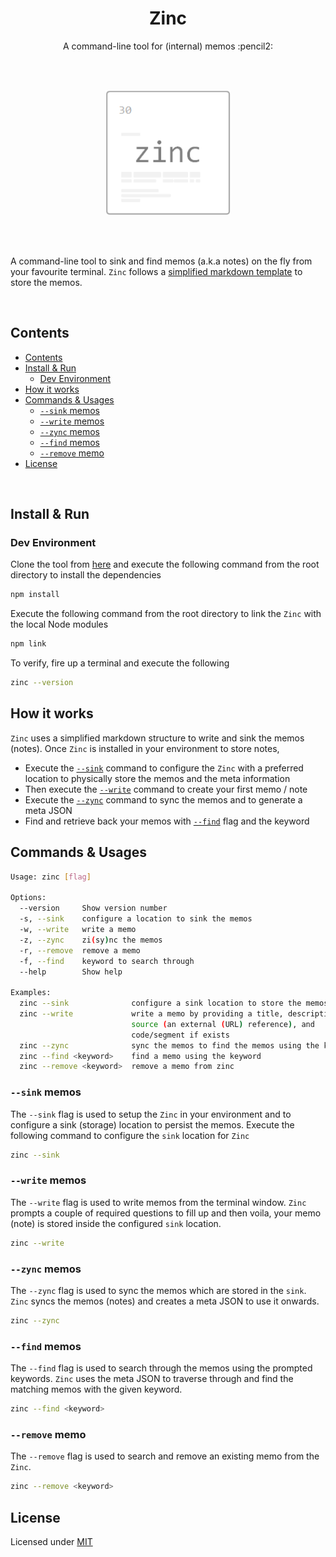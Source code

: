 <h1 align='center'>Zinc</h1>

<p align='center'>A command-line tool for (internal) memos :pencil2:</p>

<br />

<br />

<p align="center">
  <img width="200" src="assets/zinc.png">
</p>

<br />

<br />

A command-line tool to sink and find memos (a.k.a notes) on the fly from your favourite terminal. `Zinc` follows a [simplified markdown template](examples/memo.md) to store the memos.

<br />

## Contents

- [Contents](#contents)
- [Install & Run](#install--run)
  - [Dev Environment](#dev-environment)
- [How it works](#how-it-works)
- [Commands & Usages](#commands--usages)
  - [`--sink` memos](#--sink-memos)
  - [`--write` memos](#--write-memos)
  - [`--zync` memos](#--zync-memos)
  - [`--find` memos](#--find-memos)
  - [`--remove` memo](#--remove-memo)
- [License](#license)

<br />

## Install & Run

### Dev Environment

Clone the tool from [here](https://github.com/athiththan11/Zinc) and execute the following command from the root directory to install the dependencies

```sh
npm install
```

Execute the following command from the root directory to link the `Zinc` with the local Node modules

```sh
npm link
```

To verify, fire up a terminal and execute the following

```sh
zinc --version
```

## How it works

`Zinc` uses a simplified markdown structure to write and sink the memos (notes). Once `Zinc` is installed in your environment to store notes,

- Execute the [`--sink`](#--sink-memos) command to configure the `Zinc` with a preferred location to physically store the memos and the meta information
- Then execute the [`--write`](#--write-memos) command to create your first memo / note
- Execute the [`--zync`](#--zync-memos) command to sync the memos and to generate a meta JSON
- Find and retrieve back your memos with [`--find`](#--find-memos) flag and the keyword

## Commands & Usages

```sh
Usage: zinc [flag]

Options:
  --version     Show version number                                    [boolean]
  -s, --sink    configure a location to sink the memos                 [boolean]
  -w, --write   write a memo                                           [boolean]
  -z, --zync    zi(sy)nc the memos                                     [boolean]
  -r, --remove  remove a memo                                           [string]
  -f, --find    keyword to search through                               [string]
  --help        Show help                                              [boolean]

Examples:
  zinc --sink              configure a sink location to store the memos
  zinc --write             write a memo by providing a title, description,
                           source (an external (URL) reference), and
                           code/segment if exists
  zinc --zync              sync the memos to find the memos using the keyword
  zinc --find <keyword>    find a memo using the keyword
  zinc --remove <keyword>  remove a memo from zinc
```

### `--sink` memos

The `--sink` flag is used to setup the `Zinc` in your environment and to configure a sink (storage) location to persist the memos. Execute the following command to configure the `sink` location for `Zinc`

```sh
zinc --sink
```

### `--write` memos

The `--write` flag is used to write memos from the terminal window. `Zinc` prompts a couple of required questions to fill up and then voila, your memo (note) is stored inside the configured `sink` location.

```sh
zinc --write
```

### `--zync` memos

The `--zync` flag is used to sync the memos which are stored in the `sink`. `Zinc` syncs the memos (notes) and creates a meta JSON to use it onwards.

```sh
zinc --zync
```

### `--find` memos

The `--find` flag is used to search through the memos using the prompted keywords. `Zinc` uses the meta JSON to traverse through and find the matching memos with the given keyword.

```sh
zinc --find <keyword>
```

### `--remove` memo

The `--remove` flag is used to search and remove an existing memo from the `Zinc`.

```sh
zinc --remove <keyword>
```

## License

Licensed under [MIT](LICENSE)
